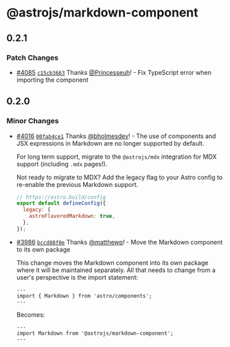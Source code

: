 # @astrojs/markdown-component

## 0.2.1

### Patch Changes

- [#4085](https://github.com/withastro/astro/pull/4085) [`c15cb3663`](https://github.com/withastro/astro/commit/c15cb36636320012c7d0c9d6ac8620029da70b0b) Thanks [@Princesseuh](https://github.com/Princesseuh)! - Fix TypeScript error when importing the component

## 0.2.0

### Minor Changes

- [#4016](https://github.com/withastro/astro/pull/4016) [`00fab4ce1`](https://github.com/withastro/astro/commit/00fab4ce135eb799cac69140403d7724686733d6) Thanks [@bholmesdev](https://github.com/bholmesdev)! - The use of components and JSX expressions in Markdown are no longer supported by default.

  For long term support, migrate to the `@astrojs/mdx` integration for MDX support (including `.mdx` pages!).

  Not ready to migrate to MDX? Add the legacy flag to your Astro config to re-enable the previous Markdown support.

  ```js
  // https://astro.build/config
  export default defineConfig({
    legacy: {
      astroFlavoredMarkdown: true,
    },
  });
  ```

* [#3986](https://github.com/withastro/astro/pull/3986) [`bccd88f0e`](https://github.com/withastro/astro/commit/bccd88f0ebe1fbf383c0cee4b27a4c24c72dea72) Thanks [@matthewp](https://github.com/matthewp)! - Move the Markdown component to its own package

  This change moves the Markdown component into its own package where it will be maintained separately. All that needs to change from a user's perspective is the import statement:

  ```astro
  ---
  import { Markdown } from 'astro/components';
  ---
  ```

  Becomes:

  ```astro
  ---
  import Markdown from '@astrojs/markdown-component';
  ---
  ```
